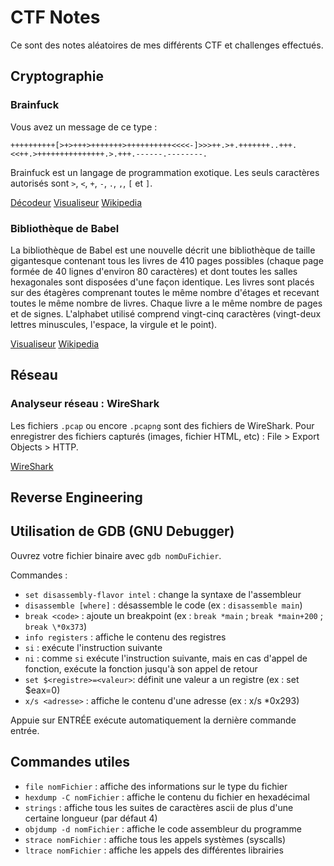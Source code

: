 # CTF Notes

Ce sont des notes aléatoires de mes différents CTF et challenges effectués.

## Cryptographie

### Brainfuck

Vous avez un message de ce type :

```brainfuck
++++++++++[>+>+++>+++++++>++++++++++<<<<-]>>>++.>+.+++++++..+++.<<++.>+++++++++++++++.>.+++.------.--------.
```

Brainfuck est un langage de programmation exotique. Les seuls caractères autorisés sont `>`, `<`, `+`, `-`, `.`, `,`, `[` et `]`.

[Décodeur](https://www.dcode.fr/langage-brainfuck)
[Visualiseur](https://fatiherikli.github.io/brainfuck-visualizer)
[Wikipedia](https://fr.wikipedia.org/wiki/Brainfuck)

### Bibliothèque de Babel

La bibliothèque de Babel est une nouvelle décrit une bibliothèque de taille gigantesque contenant tous les livres de 410 pages possibles (chaque page formée de 40 lignes d'environ 80 caractères) et dont toutes les salles hexagonales sont disposées d'une façon identique. Les livres sont placés sur des étagères comprenant toutes le même nombre d'étages et recevant toutes le même nombre de livres. Chaque livre a le même nombre de pages et de signes. L'alphabet utilisé comprend vingt-cinq caractères (vingt-deux lettres minuscules, l'espace, la virgule et le point).

[Visualiseur](http://libraryofbabel.info/browse.cgi)
[Wikipedia](https://fr.wikipedia.org/wiki/La_Biblioth%C3%A8que_de_Babel)

## Réseau

### Analyseur réseau : WireShark

Les fichiers `.pcap` ou encore `.pcapng` sont des fichiers de WireShark. Pour enregistrer des fichiers capturés (images, fichier HTML, etc) : File > Export Objects > HTTP.

[WireShark](https://www.wireshark.org/)

## Reverse Engineering

## Utilisation de GDB (GNU Debugger)

Ouvrez votre fichier binaire avec `gdb nomDuFichier`.

Commandes :

-   `set disassembly-flavor intel` : change la syntaxe de l'assembleur
-   `disassemble [where]` : désassemble le code (ex : `disassemble main`)
-   `break <code>` : ajoute un breakpoint (ex : `break *main` ; `break *main+200` ; `break \*0x373`)
-   `info registers` : affiche le contenu des registres
-   `si` : exécute l'instruction suivante
-   `ni` : comme `si` exécute l'instruction suivante, mais en cas d'appel de fonction, exécute la fonction jusqu'à son appel de retour
-   `set $<registre>=<valeur>`: définit une valeur a un registre (ex : set \$eax=0)
-   `x/s <adresse>` : affiche le contenu d'une adresse (ex : x/s \*0x293)

Appuie sur ENTRÉE exécute automatiquement la dernière commande entrée.

## Commandes utiles

-   `file nomFichier` : affiche des informations sur le type du fichier
-   `hexdump -C nomFichier` : affiche le contenu du fichier en hexadécimal
-   `strings` : affiche tous les suites de caractères ascii de plus d'une certaine longueur (par défaut 4)
-   `objdump -d nomFichier` : affiche le code assembleur du programme
-   `strace nomFichier` : affiche tous les appels systèmes (syscalls)
-   `ltrace nomFichier` : affiche les appels des différentes librairies
